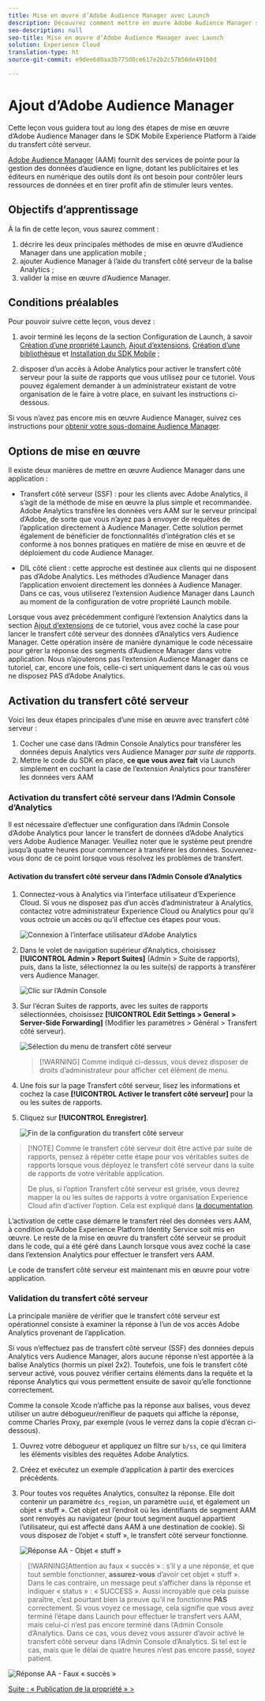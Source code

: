 ```yaml
---
title: Mise en œuvre d’Adobe Audience Manager avec Launch
description: Découvrez comment mettre en œuvre Adobe Audience Manager sur votre site web à l’aide du transfert côté serveur et de Launch. Cette leçon fait partie du tutoriel Mise en œuvre d’Experience Cloud dans les applications mobiles Swift pour iOS.
seo-description: null
seo-title: Mise en œuvre d’Adobe Audience Manager avec Launch
solution: Experience Cloud
translation-type: ht
source-git-commit: e9dee6d0aa3b775d0ce617e2b2c57b56de491b8d

---
```



# Ajout d’Adobe Audience Manager

Cette leçon vous guidera tout au long des étapes de mise en œuvre d’Adobe Audience Manager dans le SDK Mobile Experience Platform à l’aide du transfert côté serveur.

[Adobe Audience Manager](https://docs.adobe.com/content/help/fr-FR/audience-manager/user-guide/aam-home.html) (AAM) fournit des services de pointe pour la gestion des données d’audience en ligne, dotant les publicitaires et les éditeurs en numérique des outils dont ils ont besoin pour contrôler leurs ressources de données et en tirer profit afin de stimuler leurs ventes.

## Objectifs d’apprentissage

À la fin de cette leçon, vous saurez comment :

1. décrire les deux principales méthodes de mise en œuvre d’Audience Manager dans une application mobile ;
1. ajouter Audience Manager à l’aide du transfert côté serveur de la balise Analytics ;
1. valider la mise en œuvre d’Audience Manager.

## Conditions préalables

Pour pouvoir suivre cette leçon, vous devez :

1. avoir terminé les leçons de la section Configuration de Launch, à savoir [Création d’une propriété Launch](launch-create-a-property.md), [Ajout d’extensions](launch-add-extensions.md), [Création d’une bibliothèque](launch-create-a-library.md) et [Installation du SDK Mobile](launch-install-the-mobile-sdk.md) ;

1. disposer d’un accès à Adobe Analytics pour activer le transfert côté serveur pour la suite de rapports que vous utilisez pour ce tutoriel. Vous pouvez également demander à un administrateur existant de votre organisation de le faire à votre place, en suivant les instructions ci-dessous.

Si vous n’avez pas encore mis en œuvre Audience Manager, suivez ces instructions pour [obtenir votre sous-domaine Audience Manager](https://docs.adobe.com/content/help/en/audience-manager-learn/tutorials/web-implementation/how-to-identify-your-partner-id-or-subdomain.html).

## Options de mise en œuvre

Il existe deux manières de mettre en œuvre Audience Manager dans une application :

* Transfert côté serveur (SSF) : pour les clients avec Adobe Analytics, il s’agit de la méthode de mise en œuvre la plus simple et recommandée. Adobe Analytics transfère les données vers AAM sur le serveur principal d’Adobe, de sorte que vous n’ayez pas à envoyer de requêtes de l’application directement à Audience Manager. Cette solution permet également de bénéficier de fonctionnalités d’intégration clés et se conforme à nos bonnes pratiques en matière de mise en œuvre et de déploiement du code Audience Manager.

* DIL côté client : cette approche est destinée aux clients qui ne disposent pas d’Adobe Analytics. Les méthodes d’Audience Manager dans l’application envoient directement les données à Audience Manager. Dans ce cas, vous utiliserez l’extension Audience Manager dans Launch au moment de la configuration de votre propriété Launch mobile.

Lorsque vous avez précédemment configuré l’extension Analytics dans la section [Ajout d’extensions](launch-add-extensions.md) de ce tutoriel, vous avez coché la case pour lancer le transfert côté serveur des données d’Analytics vers Audience Manager. Cette opération insère de manière dynamique le code nécessaire pour gérer la réponse des segments d’Audience Manager dans votre application. Nous n’ajouterons pas l’extension Audience Manager dans ce tutoriel, car, encore une fois, celle-ci sert uniquement dans le cas où vous ne disposez PAS d’Adobe Analytics.

## Activation du transfert côté serveur

Voici les deux étapes principales d’une mise en œuvre avec transfert côté serveur :

1. Cocher une case dans l’Admin Console Analytics pour transférer les données depuis Analytics vers Audience Manager *par suite de rapports*.
1. Mettre le code du SDK en place, **ce que vous avez fait** via Launch simplement en cochant la case de l’extension Analytics pour transférer les données vers AAM

### Activation du transfert côté serveur dans l’Admin Console d’Analytics

Il est nécessaire d’effectuer une configuration dans l’Admin Console d’Adobe Analytics pour lancer le transfert de données d’Adobe Analytics vers Adobe Audience Manager. Veuillez noter que le système peut prendre jusqu’à quatre heures pour commencer à transférer les données. Souvenez-vous donc de ce point lorsque vous résolvez les problèmes de transfert.

#### Activation du transfert côté serveur dans l’Admin Console d’Analytics

1. Connectez-vous à Analytics via l’interface utilisateur d’Experience Cloud. Si vous ne disposez pas d’un accès d’administrateur à Analytics, contactez votre administrateur Experience Cloud ou Analytics pour qu’il vous octroie un accès ou qu’il effectue ces étapes pour vous.

   ![Connexion à l’interface utilisateur d’Adobe Analytics](images/mobile-aam-logIntoAnalytics.png)

1. Dans le volet de navigation supérieur d’Analytics, choisissez **[!UICONTROL Admin &gt; Report Suites]** (Admin &gt; Suite de rapports), puis, dans la liste, sélectionnez la ou les suite(s) de rapports à transférer vers Audience Manager.

   ![Clic sur l’Admin Console](images/mobile-aam-analyticsAdminConsoleReportSuites.png)

1. Sur l’écran Suites de rapports, avec les suites de rapports sélectionnées, choisissez **[!UICONTROL Edit Settings &gt; General &gt; Server-Side Forwarding]** (Modifier les paramètres &gt; Général &gt; Transfert côté serveur).

   ![Sélection du menu de transfert côté serveur](images/mobile-aam-selectSSFmenu.png)

   >[!WARNING] Comme indiqué ci-dessus, vous devez disposer de droits d’administrateur pour afficher cet élément de menu.

1. Une fois sur la page Transfert côté serveur, lisez les informations et cochez la case **[!UICONTROL Activer le transfert côté serveur]** pour la ou les suites de rapports.

1. Cliquez sur **[!UICONTROL Enregistrer]**.

   ![Fin de la configuration du transfert côté serveur](images/mobile-aam-enableSSFcomplete.png)

>[!NOTE] Comme le transfert côté serveur doit être activé par suite de rapports, pensez à répéter cette étape pour vos véritables suites de rapports lorsque vous déployez le transfert côté serveur dans la suite de rapports de votre véritable application.
>
>De plus, si l’option Transfert côté serveur est grisée, vous devrez mapper la ou les suites de rapports à votre organisation Experience Cloud afin d’activer l’option. Cela est expliqué dans [la documentation](https://docs.adobe.com/content/help/fr-FR/core-services/interface/about-core-services/report-suite-mapping.html).

L’activation de cette case démarre le transfert réel des données vers AAM, à condition qu’Adobe Experience Platform Identity Service soit mis en œuvre. Le reste de la mise en œuvre du transfert côté serveur se produit dans le code, qui a été géré dans Launch lorsque vous avez coché la case dans l’extension Analytics pour effectuer le transfert vers AAM.

Le code de transfert côté serveur est maintenant mis en œuvre pour votre application.

### Validation du transfert côté serveur

La principale manière de vérifier que le transfert côté serveur est opérationnel consiste à examiner la réponse à l’un de vos accès Adobe Analytics provenant de l’application.

Si vous n’effectuez pas de transfert côté serveur (SSF) des données depuis Analytics vers Audience Manager, alors aucune réponse n’est apportée à la balise Analytics (hormis un pixel 2x2). Toutefois, une fois le transfert côté serveur activé, vous pouvez vérifier certains éléments dans la requête et la réponse Analytics qui vous permettent ensuite de savoir qu’elle fonctionne correctement.

Comme la console Xcode n’affiche pas la réponse aux balises, vous devez utiliser un autre débogueur/renifleur de paquets qui affiche la réponse, comme Charles Proxy, par exemple (vous le verrez dans la copie d’écran ci-dessous).

1. Ouvrez votre débogueur et appliquez un filtre sur `b/ss`, ce qui limitera les éléments visibles des requêtes Adobe Analytics.
1. Créez et exécutez un exemple d’application à partir des exercices précédents.
1. Pour toutes vos requêtes Analytics, consultez la réponse. Elle doit contenir un paramètre `dcs_region`, un paramètre `uuid`, et également un objet « stuff ». Cet objet est l’endroit où les identifiants de segment AAM sont renvoyés au navigateur (pour tout segment auquel appartient l’utilisateur, qui est affecté dans AAM à une destination de cookie). Si vous disposez de l’objet « stuff », le transfert côté serveur fonctionne.

   ![Réponse AA - Objet « stuff »](images/mobile-aam-AAresponseCharles.png)

>[!WARNING]Attention au faux « succès » : s’il y a une réponse, et que tout semble fonctionner, **assurez-vous** d’avoir cet objet « stuff ». Dans le cas contraire, un message peut s’afficher dans la réponse et indiquer « status » : « SUCCESS ». Aussi incroyable que cela puisse paraître, c’est pourtant bien la preuve qu’il ne fonctionne **PAS** correctement. Si vous voyez ce message, cela signifie que vous avez terminé l’étape dans Launch pour effectuer le transfert vers AAM, mais celui-ci n’est pas encore terminé dans l’Admin Console d’Analytics. Dans ce cas, vous devez vous assurer d’avoir activé le transfert côté serveur dans l’Admin Console d’Analytics. Si tel est le cas, mais que le délai de quatre heures n’est pas encore passé, soyez patient.

![Réponse AA - Faux « succès »](images/mobile-aam-unsuccessful-SSF.png)

[Suite : « Publication de la propriété » &gt;](publish.md)